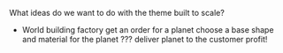 What ideas do we want to do with the theme built to scale?

* World building factory
    get an order for a planet
    choose a base shape and material for the planet
    ???
    deliver planet to the customer
    profit!